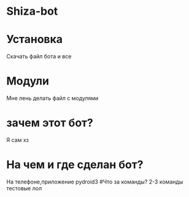 # Shiza-bot
# Установка
Скачать файл бота и все
# Модули
Мне лень делать файл с модулями
# зачем этот бот? 
Я сам хз
# На чем и где сделан бот? 
На телефоне,приложение pydroid3
#Что за команды? 
2-3 команды тестовые лол
